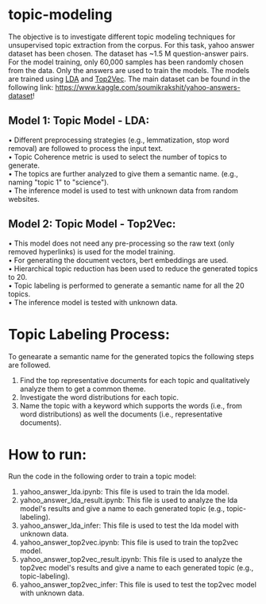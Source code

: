 # topic-modeling
The objective is to investigate different topic modeling techniques for unsupervised topic extraction from the corpus. For this task, yahoo answer dataset has been chosen. The dataset has ~1.5 M question-answer pairs. For the model training, only 60,000 samples has been randomly chosen from the data. Only the answers are used to train the models. The models are trained using [LDA](https://www.jmlr.org/papers/volume3/blei03a/blei03a.pdf?TB_iframe=true&width=370.8&height=658.8) and [Top2Vec](https://arxiv.org/abs/2008.09470). The main dataset can be found in the following link:
https://www.kaggle.com/soumikrakshit/yahoo-answers-dataset!

## Model 1: Topic Model - LDA: 
• Different preprocessing strategies (e.g., lemmatization, stop word removal) are followed to process the input text. <br>
• Topic Coherence metric is used to select the number of topics to generate.<br>
• The topics are further analyzed to give them a semantic name. (e.g., naming "topic 1" to "science").<br>
• The inference model is used to test with unknown data from random websites. <br>

## Model 2: Topic Model - Top2Vec:
• This model does not need any pre-processing so the raw text (only removed hyperlinks) is used for the model training.<br>
• For generating the document vectors, bert embeddings are used.<br>
• Hierarchical topic reduction has been used to reduce the generated topics to 20.<br>
• Topic labeling is performed to generate a semantic name for all the 20 topics.<br>
• The inference model is tested with unknown data. <br>

# Topic Labeling Process:
To genearate a semantic name for the generated topics the following steps are followed.

1. Find the top representative documents for each topic and qualitatively analyze them to get a common theme.
2. Investigate the word distributions for each topic.
3. Name the topic with a keyword which supports the words (i.e., from word distributions) as well the documents (i.e., representative documents).

# How to run:
Run the code in the following order to train a topic model: 

1. yahoo_answer_lda.ipynb: This file is used to train the lda model.
2. yahoo_answer_lda_result.ipynb: This file is used to analyze the lda model's results and give a name to each generated topic (e.g., topic-labeling).
3. yahoo_answer_lda_infer: This file is used to test the lda model with unknown data.
4. yahoo_answer_top2vec.ipynb: This file is used to train the top2vec model.
5. yahoo_answer_top2vec_result.ipynb: This file is used to analyze the top2vec model's results and give a name to each generated topic (e.g., topic-labeling).
6. yahoo_answer_top2vec_infer: This file is used to test the top2vec model with unknown data.

